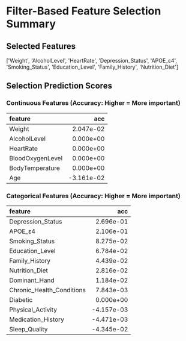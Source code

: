 # Filter-Based Feature Selection Summary


## Selected Features

['Weight', 'AlcoholLevel', 'HeartRate', 'Depression_Status', 'APOE_ε4', 'Smoking_Status', 'Education_Level', 'Family_History', 'Nutrition_Diet']

## Selection Prediction Scores 

### Continuous Features (Accuracy: Higher = More important)

| feature          |        acc |
|:-----------------|-----------:|
| Weight           |  2.047e-02 |
| AlcoholLevel     |  0.000e+00 |
| HeartRate        |  0.000e+00 |
| BloodOxygenLevel |  0.000e+00 |
| BodyTemperature  |  0.000e+00 |
| Age              | -3.161e-02 |

### Categorical Features (Accuracy: Higher = More important)

| feature                   |        acc |
|:--------------------------|-----------:|
| Depression_Status         |  2.696e-01 |
| APOE_ε4                   |  2.106e-01 |
| Smoking_Status            |  8.275e-02 |
| Education_Level           |  6.784e-02 |
| Family_History            |  4.439e-02 |
| Nutrition_Diet            |  2.816e-02 |
| Dominant_Hand             |  1.184e-02 |
| Chronic_Health_Conditions |  7.843e-03 |
| Diabetic                  |  0.000e+00 |
| Physical_Activity         | -4.157e-03 |
| Medication_History        | -4.471e-03 |
| Sleep_Quality             | -4.345e-02 |